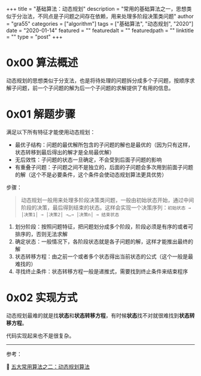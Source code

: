+++
title = "基础算法：动态规划"
description = "常用的基础算法之一，思想类似于分治法，不同点是子问题之间存在依赖，用来处理多阶段决策类问题"
author = "gra55"
categories = ["algorithm"]
tags = ["基础算法", "动态规划", "2020"]
date = "2020-01-14"
featured = ""
featuredalt = ""
featuredpath = ""
linktitle = ""
type = "post"
+++

# 0x00 算法概述

动态规划的思想类似于分支法，也是将待处理的问题拆分成多个子问题，按顺序求解子问题，前一个子问题的解为后一个子问题的求解提供了有用的信息。

# 0x01 解题步骤

满足以下所有特征才能使用动态规划：
+ 最优子结构：问题的最优解所包含的子问题的解也是最优的（因为只有这样，状态转移到最后得出的解才是全局最优解）
+ 无后效性：子问题的状态一旦确定，不会受到后面子问题的影响
+ 有重叠子问题：子问题之间不是独立的，后面的子问题会多次用到前面子问题的解（这个不是必要条件，这个条件会使动态规划算法更具优势）

步骤：

> 动态规划一般用来处理多阶段决策类问题，一般由初始状态开始，通过中间阶段的决策，最后得到结束的状态。这样会实现一个决策序列：`初始状态 → │决策1│ → │决策2│ →…→ │决策n│ → 结束状态`

1. 划分阶段：按照问题特征，把问题划分成多个阶段，阶段必须是有序的或者可排序的，否则无法求解
2. 确定状态：一般情况下，各阶段状态就是各子问题的解，这样才能推出最终的解
3. 状态转移方程：由之前一个或者多个状态得出当前状态的公式（这个一般是最难找的）
4. 寻找终止条件：状态转移方程一般是递推式，需要找到终止条件来结束程序

# 0x02 实现方式

动态规划最难的就是找**状态**和**状态转移方程**，有时候**状态**找不对就很难找到**状态转移方程**。

代码实现起来也不是很复杂。

---
参考：

:pushpin:  [五大常用算法之二：动态规划算法](https://www.cnblogs.com/steven_oyj/archive/2010/05/22/1741374.html)
